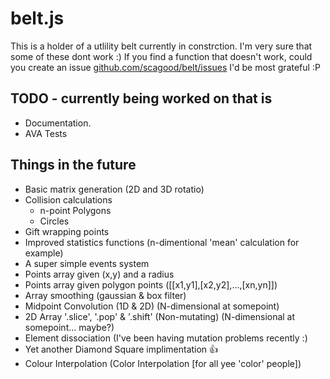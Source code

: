 # belt.js

This is a holder of a utlility belt currently in constrction.
I'm very sure that some of these dont work :)
If you find a function that doesn't work, could you create an issue [github.com/scagood/belt/issues](https://github.com/scagood/belt/issues/new) I'd be most grateful :P

## TODO - currently being worked on that is
* Documentation.
* AVA Tests

## Things in the future
* Basic matrix generation (2D and 3D rotatio)
* Collision calculations
  * n-point Polygons
  * Circles
* Gift wrapping points
* Improved statistics functions (n-dimentional 'mean' calculation for example)
* A super simple events system
* Points array given (x,y) and a radius
* Points array given polygon points ([[x1,y1],[x2,y2],...,[xn,yn]])
* Array smoothing (gaussian & box filter)
* Midpoint Convolution (1D & 2D) (N-dimensional at somepoint)
* 2D Array '.slice', '.pop' & '.shift' (Non-mutating) (N-dimensional at somepoint... maybe?)
* Element dissociation (I've been having mutation problems recently :)
* Yet another Diamond Square implimentation :+1:
* Colour Interpolation (Color Interpolation [for all yee 'color' people])
